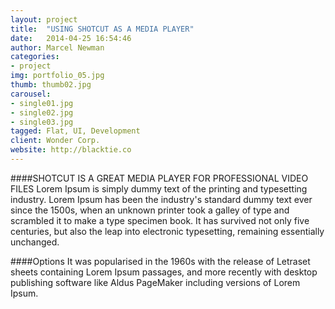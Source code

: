 ```yaml
---
layout: project
title:  "USING SHOTCUT AS A MEDIA PLAYER"
date:   2014-04-25 16:54:46
author: Marcel Newman
categories:
- project
img: portfolio_05.jpg
thumb: thumb02.jpg
carousel:
- single01.jpg
- single02.jpg
- single03.jpg
tagged: Flat, UI, Development
client: Wonder Corp.
website: http://blacktie.co
---
```

####SHOTCUT IS A GREAT MEDIA PLAYER FOR PROFESSIONAL VIDEO FILES
Lorem Ipsum is simply dummy text of the printing and typesetting industry. Lorem Ipsum has been the industry's standard dummy text ever since the 1500s, when an unknown printer took a galley of type and scrambled it to make a type specimen book. It has survived not only five centuries, but also the leap into electronic typesetting, remaining essentially unchanged.

####Options
It was popularised in the 1960s with the release of Letraset sheets containing Lorem Ipsum passages, and more recently with desktop publishing software like Aldus PageMaker including versions of Lorem Ipsum.
